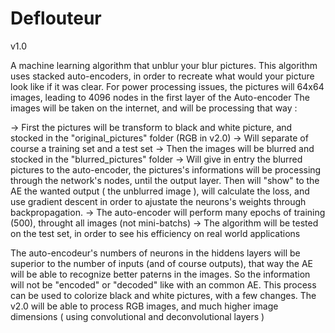 # Deflouteur
v1.0

A machine learning algorithm that unblur your blur pictures.
This algorithm uses stacked auto-encoders, in order to recreate what would your picture look like if it was clear.
For power processing issues, the pictures will 64x64 images, leading to 4096 nodes in the first layer of the Auto-encoder
The images will be taken on the internet, and will be processing that way :

-> First the pictures will be transform to black and white picture, and stocked in the "original_pictures" folder (RGB in v2.0)
-> Will separate of course a training set and a test set
-> Then the images will be blurred and stocked in the "blurred_pictures" folder
-> Will give in entry the blurred pictures to the auto-encoder, the pictures's informations will be processing through the network's nodes, until the output layer. Then will "show" to the AE the wanted output ( the unblurred image ), will calculate the loss, and use gradient descent in order to ajustate the neurons's weights through backpropagation.
-> The auto-encoder will perform many epochs of training (500), throught all images (not mini-batchs)
-> The algorithm will be tested on the test set, in order to see his efficiency on real world applications

The auto-encodeur's numbers of neurons in the hiddens layers will be superior to the number of inputs (and of course outputs), that way the AE will be able to recognize better paterns in the images.
So the information will not be "encoded" or "decoded" like with an common AE.
This process can be used to colorize black and white pictures, with a few changes.
The v2.0 will be able to process RGB images, and much higher image dimensions ( using convolutional and deconvolutional layers )
